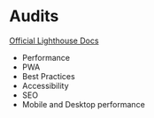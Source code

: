 # Audits

[Official Lighthouse Docs](https://developers.google.com/web/tools/lighthouse)

- Performance
- PWA
- Best Practices
- Accessibility
- SEO
- Mobile and Desktop performance
